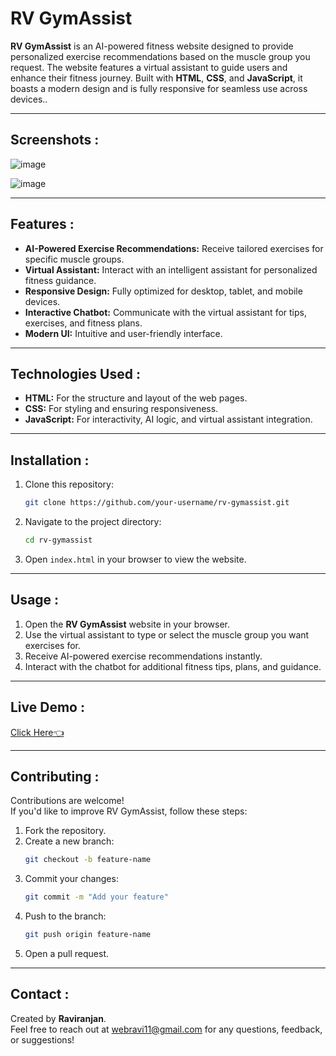 # RV GymAssist

**RV GymAssist** is an AI-powered fitness website designed to provide personalized exercise recommendations based on the muscle group you request. The website features a virtual assistant to guide users and enhance their fitness journey. Built with **HTML**, **CSS**, and **JavaScript**, it boasts a modern design and is fully responsive for seamless use across devices..

---

## Screenshots :

![image](https://github.com/user-attachments/assets/b5072e58-b46c-42fe-b969-bfe4b30d540d)

![image](https://github.com/user-attachments/assets/83310ba8-f046-430b-a2f8-9036bd9edbc0)

---




## Features :

- **AI-Powered Exercise Recommendations:** Receive tailored exercises for specific muscle groups.
- **Virtual Assistant:** Interact with an intelligent assistant for personalized fitness guidance.
- **Responsive Design:** Fully optimized for desktop, tablet, and mobile devices.
- **Interactive Chatbot:** Communicate with the virtual assistant for tips, exercises, and fitness plans.
- **Modern UI:** Intuitive and user-friendly interface.

---

## Technologies Used :

- **HTML:** For the structure and layout of the web pages.
- **CSS:** For styling and ensuring responsiveness.
- **JavaScript:** For interactivity, AI logic, and virtual assistant integration.

---



## Installation :

1. Clone this repository:
   ```bash
   git clone https://github.com/your-username/rv-gymassist.git
   ```
2. Navigate to the project directory:
   ```bash
   cd rv-gymassist
   ```
3. Open `index.html` in your browser to view the website.

---

## Usage :

1. Open the **RV GymAssist** website in your browser.
2. Use the virtual assistant to type or select the muscle group you want exercises for.
3. Receive AI-powered exercise recommendations instantly.
4. Interact with the chatbot for additional fitness tips, plans, and guidance.

---

## Live Demo :
[Click Here👈](https://rv-gym-assist.vercel.app/)

---

## Contributing :

Contributions are welcome!  
If you'd like to improve RV GymAssist, follow these steps:

1. Fork the repository.
2. Create a new branch:
   ```bash
   git checkout -b feature-name
   ```
3. Commit your changes:
   ```bash
   git commit -m "Add your feature"
   ```
4. Push to the branch:
   ```bash
   git push origin feature-name
   ```
5. Open a pull request.

---

## Contact :

Created by **Raviranjan**.  
Feel free to reach out at [webravi11@gmail.com](mailto:webravi11@gmail.com) for any questions, feedback, or suggestions!

